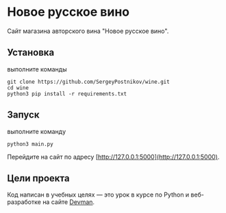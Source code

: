 # Новое русское вино

Сайт магазина авторского вина "Новое русское вино".

## Установка
выполните команды
```
git clone https://github.com/SergeyPostnikov/wine.git
cd wine
python3 pip install -r requirements.txt
```
## Запуск
выполните командy
```
python3 main.py
```
Перейдите на сайт по адресу [http://127.0.0.1:5000](http://127.0.0.1:5000).

## Цели проекта

Код написан в учебных целях — это урок в курсе по Python и веб-разработке на сайте [Devman](https://dvmn.org).
